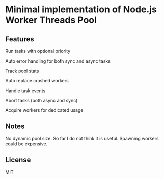 # Minimal implementation of Node.js Worker Threads Pool

## Features

Run tasks with optional priority

Auto error handling for both sync and async tasks

Track pool stats

Auto replace crashed workers

Handle task events

Abort tasks (both async and sync)

Acquire workers for dedicated usage

## Notes

No dynamic pool size. So far I do not think it is useful. Spawning workers could be expensive.

## License

MIT

